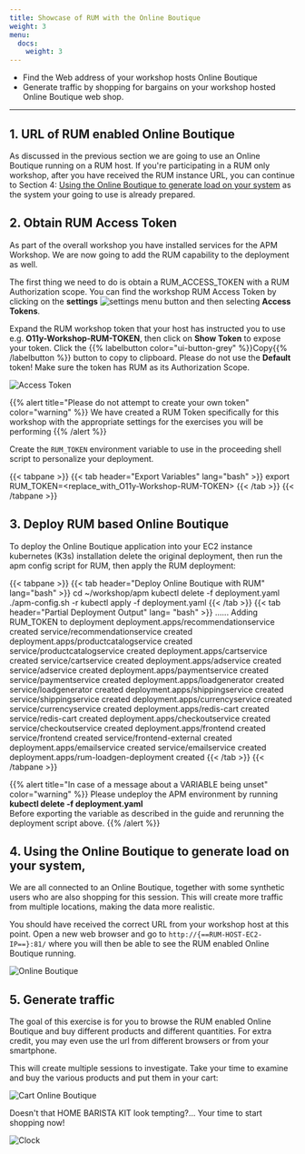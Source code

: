 ```yaml
---
title: Showcase of RUM with the Online Boutique
weight: 3
menu:
  docs:
    weight: 3
---
```

* Find the Web address of your workshop hosts Online Boutique
* Generate traffic by shopping for bargains on your workshop hosted Online Boutique web shop.

---

## 1. URL of RUM enabled Online Boutique

As discussed in the previous section we are going to use an Online Boutique running on a RUM host.
If you're participating in a RUM only workshop, after you have received the RUM instance URL, you can continue to Section 4: [Using the Online Boutique to generate load on your system](../showcase/#4-using-the-online-boutique-to-generate-load-on-your-system) as the system your going to use is already prepared.

## 2. Obtain RUM Access Token

As part of the overall workshop you have installed services for the APM Workshop. We are now going to add the RUM capability to the deployment as well.

The first thing we need to do is obtain a RUM_ACCESS_TOKEN with a RUM Authorization scope.  You can find the workshop RUM Access Token by clicking on the **settings** ![settings](../images/setting.png) menu button and then selecting **Access Tokens**.

Expand the RUM workshop token that your host has instructed you to use e.g. **O11y-Workshop-RUM-TOKEN**, then click on **Show Token** to expose your token. Click the {{% labelbutton color="ui-button-grey" %}}Copy{{% /labelbutton %}} button to copy to clipboard. Please do not use the **Default** token! Make sure the token has RUM as its Authorization Scope.

![Access Token](../images/RUM-Access-Token.png)

{{% alert title="Please do not attempt to create your own token" color="warning" %}}
We have created a RUM Token specifically for this workshop with the appropriate settings for the exercises you will be performing
{{% /alert %}}

Create the `RUM_TOKEN` environment variable to use in the proceeding shell script to personalize your deployment.

{{< tabpane >}}
{{< tab header="Export Variables" lang="bash" >}}
export RUM_TOKEN=<replace_with_O11y-Workshop-RUM-TOKEN>
{{< /tab >}}
{{< /tabpane >}}

## 3. Deploy RUM based Online Boutique

To deploy the Online Boutique application into your EC2 instance  kubernetes (K3s) installation delete the  original deployment, then run the apm config script for RUM, then apply the RUM deployment:

{{< tabpane >}}
{{< tab header="Deploy Online Boutique with RUM" lang="bash" >}}
cd ~/workshop/apm
kubectl delete -f deployment.yaml
./apm-config.sh -r
kubectl apply -f deployment.yaml
{{< /tab >}}
{{< tab header="Partial Deployment Output" lang= "bash" >}}
......
Adding RUM_TOKEN to deployment
deployment.apps/recommendationservice created
service/recommendationservice created
deployment.apps/productcatalogservice created
service/productcatalogservice created
deployment.apps/cartservice created
service/cartservice created
deployment.apps/adservice created
service/adservice created
deployment.apps/paymentservice created
service/paymentservice created
deployment.apps/loadgenerator created
service/loadgenerator created
deployment.apps/shippingservice created
service/shippingservice created
deployment.apps/currencyservice created
service/currencyservice created
deployment.apps/redis-cart created
service/redis-cart created
deployment.apps/checkoutservice created
service/checkoutservice created
deployment.apps/frontend created
service/frontend created
service/frontend-external created
deployment.apps/emailservice created
service/emailservice created
deployment.apps/rum-loadgen-deployment created
{{< /tab >}}
{{< /tabpane >}}

{{% alert title="In case of a message about a VARIABLE being unset" color="warning" %}}
Please undeploy the APM environment by running **kubectl delete -f deployment.yaml**</br>
Before exporting the variable as described in the guide and rerunning the deployment script above.
{{% /alert %}}

## 4. Using the Online Boutique to generate load on your system,
We are all connected to an Online Boutique, together with some synthetic users who are also shopping for this session. This will create more traffic from multiple locations, making the data more realistic.

You should have received the correct URL from your workshop host at this point.
Open a new web browser and go to `http://{==RUM-HOST-EC2-IP==}:81/` where you will then be able to see the RUM enabled Online Boutique running.

![Online Boutique](../images/online-boutique.png)

## 5. Generate traffic

The goal of this exercise is for you to browse the RUM enabled Online Boutique and buy different products and different quantities.
For extra credit, you may even use the url from different browsers or from your smartphone.

This will create  multiple sessions to investigate. Take your time to examine and buy the various products and put them in your cart:

![Cart Online Boutique](../images/cart.png)

Doesn't that HOME BARISTA KIT look tempting?...   Your time to start shopping now!

![Clock](../images/Clock.gif)
